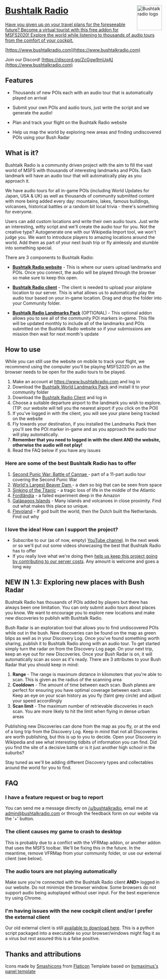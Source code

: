 <a href="https://bushtalkradio.com/">
    <img src="https://bushtalkradio.com/content/images/apple-touch-icon.png" alt="Bushtalk radio logo" title="bushtalkradio-logo" align="right" height="80" />
    
# Bushtalk Radio
Have you given up on your travel plans for the foreseeable future? Become a virtual tourist with this free addon for MSFS2020! Explore the world while listening to thousands of audio tours from the comfort of your cockpit.

[https://www.bushtalkradio.com](https://www.bushtalkradio.com)

Join our Discord! [https://discord.gg/ZcGgw9mUqA](https://www.bushtalkradio.com)

## Features
* Thousands of new POIs each with an audio tour that is automatically played on arrival

* Submit your own POIs and audio tours, just write the script and we generate the audio!

* Plan and track your flight on the Bushtalk Radio website

* Help us map the world by exploring new areas and finding undiscovered POIs using your Bush Radar

## What is it?

Bushtalk Radio is a community driven project with the aim to fill the vast world of MSFS with thousands of interesting landmarks and POIs. Each landmark will have an audio tour that will automatically play as you approach it.

We have audio tours for all in-game POIs (including World Updates for Japan, USA & UK) as well as thousands of community submitted content with more being added every day: mountains, lakes, famous buildings, volcanoes, historical battles or a random bit local trivia - there's something for everyone.

Users can add custom locations and write their own audio tours. Just write an interesting, witty script and we'll create the audio tour for you. Not the creative type? Autogenerate one with our Wikipedia Import tool, we won't judge you. We want to introduce players to amazing locations around the world. Add them as part of your next bush trip or fly aimlessly and stumble into something special.

There are 3 components to Bushtalk Radio:

* **[Bushtalk Radio website](https://www.bushtalkradio.com)** - This is where our users upload landmarks and POIs. Once you connect, the audio will be played through the browser so make sure to keep this open.

* **[Bushtalk Radio client](https://flightsim.to/file/7898/bushtalk-radio-client-audio-tours-from-your-cockpit)** - The client is needed to upload your airplane location to our server. This is what allows us to automatically play the audio tour based on your in-game location. Drag and drop the folder into your Community folder.

* **[Bushtalk Radio Landmarks Pack](https://flightsim.to/file/7285/bushtalk-radio-world-landmarks-pack)** (OPTIONAL) - This optional addon allows you to see all of the community POI markers in-game. This file will be updated monthly to include all of the landmarks and POIs submitted on the Bushtalk Radio website so if your submissions are mission then wait for next month's update

## How to use

While you can still use the website on mobile to track your flight, we recommend using the computer you'll be playing MSFS2020 on as the browser needs to be open for the audio tours to be played.

1. Make an account at https://www.bushtalkradio.com and log in
2. Download the [Bushtalk World Landmarks Pack](https://flightsim.to/file/7285/bushtalk-radio-world-landmarks-pack) and install it to your community folder
3. Download the [Bushtalk Radio Client](https://flightsim.to/file/7898/bushtalk-radio-client-audio-tours-from-your-cockpit) and log in
4. Choose a suitable departure airport to the landmark you wish to explore. (TIP: our website will tell you the nearest airport if you click on the POI)
5. If you've logged in with the client, you will see your plane being tracked on the website
6. Fly towards your destination, if you installed the Landmarks Pack then you'll see the POI marker in-game and as you approach the audio tour will play automatically.
7. **Remember that you need to logged in with the client AND the website, otherwise the audio will not play!**
8. Read the FAQ below if you have any issues

### Here are some of the best Bushtalk Radio has to offer

1. [Second Punic War: Battle of Cannae ](https://bushtalkradio.com/?landmark=1437) - part of a 11-part audio tour covering the Second Punic War
2. [World's Largest Beaver Dam ](https://bushtalkradio.com/?landmark=1426) - a dam so big that can be seen from space
3. [Sinking of the Titanic](https://bushtalkradio.com/?landmark=1425) - a tragic loss of life in the middle of the Atlantic
4. [Fordlândia](https://bushtalkradio.com/?landmark=1220) - a failed experiment deep in the Amazon
5. [Galápagos Islands](https://bushtalkradio.com/?landmark=1397) - Many islands and volcanoes in close proximity. Find out what makes this place so unique.
6. [Flevoland](https://bushtalkradio.com/?landmark=1591) - If god built the world, then the Dutch built the Netherlands. Find out why

### I love the idea! How can I support the project?

- Subscribe to our (as of now, empty) [YouTube channel](https://www.youtube.com/channel/UCWV0MK7zQMOyhBG_Dl8l2gQ). In the next week or so we'll put out some videos showcasing the best that Bushtalk Radio has to offer
- If you really love what we're doing then [help us keep this project going by contributing to our server costs](https://www.paypal.com/donate?hosted_button_id=PNDL5HN4K4KJN). Any amount is welcome and goes a long way


## NEW IN 1.3: Exploring new places with Bush Radar

Bushtalk Radio has thousands of POIs added by players but there has always been one limitation. You can only submit audio tours about places you know. We want to encourage you to explore new locations and make new discoveries to publish with Bushtalk Radio.

Bush Radar is an exploration tool that allows you to find undiscovered POIs while out in the bush. New discoveries can be found on the map as green blips as well as in your Discovery Log. Once you've found something worth sharing, publish it to Bushtalk Radio along with an audio tour. To get started simply turn the radar on from the Discovery Log page. On your next trip, keep an eye out for new Discoveries. Once your Bush Radar is on, it will automatically scan as soon as it's ready. There are 3 attributes to your Bush Radar that you should keep in mind:

1. **Range** - The range is maximum distance in kilomoters that you're able to scan. This is given as the radius of the scanning area
2. **Cooldown** - The amount of time between each scan. Bush planes are perfect for ensuring you have optimal coverage between each scan. Keep an eye on your scan history as you fly (faint grey circle) and adjust your speed accordlingly
3. **Scan limit** - The maximum number of retrievable discoveries in each scan. You are more likely to hit the limit when flying in dense urban areas

Publishing new Discoveries can done from the map as you fly, or at the end of a long trip from the Discovery Log. Keep in mind that not all Discoveries are worth publishing, but this is up to you to decide. Open your Discovery in Wikipedia and see what interesting tidbits of information you can find. Did you find the site of a decisive battle or is it just another high school in the suburbs?

Stay tuned as we'll be adding different Discovery types and collectables around the world for you to find.

## FAQ

### I have a feature request or bug to report

You can send me a message directly on [/u/bushtalkradio](https://www.reddit.com/user/bushtalkradio), email me at admin@bushtalkradio.com or through the feedback form on our webite via the '+' button.

### The client causes my game to crash to desktop

This is probably due to a conflict with the VFRMap addon, or another addon that uses the MSFS toolbar. We'll be fixing this in the future. In the meantime, remove VFRMap from your community folder, or use our external client (see below).

### The audio tours are not playing automatically

Make sure you're connected with the Bushtalk Radio client <b>AND></b> logged in our website. Do not minimize the browser window. Some browsers do not support audio being autoplayed without user input. For the best experience try using Chrome.

### I'm having issues with the new cockpit client and/or I prefer the external client

Our old external client is still [available to download here](https://bushtalkradioclient-dist.s3.amazonaws.com/BushtalkExternalClient.zip). This is a python script packaged into a executable so your browser/windows might flag it as a virus but rest assured this is a false positive.

## Thanks and attributions

Icons made by [Smashicons](https://www.flaticon.com/authors/smashicons) from [Flaticon](https://www.flaticon.com/)
Template based on [bymaximus's panel template](https://github.com/bymaximus/msfs2020-toolbar-window-template)
